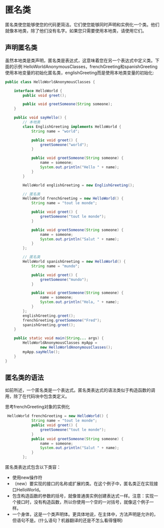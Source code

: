 # 匿名类

匿名类使您能够使您的代码更简洁。它们使您能够同时声明和实例化一个类。他们就像本地类，除了他们没有名字。如果您只需要使用本地类，请使用它们。

## 声明匿名类

虽然本地类是类声明，匿名类是表达式，这意味着您在另一个表达式中定义类。下面的示例 HelloWorldAnonymousClasses，frenchGreeting和spanishGreeting使用本地变量的初始化匿名类，englishGreeting而是使用本地类变量的初始化:

```java
public class HelloWorldAnonymousClasses {

    interface HelloWorld {
        public void greet();

        public void greetSomeone(String someone);
    }

    public void sayHello() {
        // 本地类
        class EnglishGreeting implements HelloWorld {
            String name = "world";

            public void greet() {
                greetSomeone("world");
            }

            public void greetSomeone(String someone) {
                name = someone;
                System.out.println("Hello " + name);
            }
        }

        HelloWorld englishGreeting = new EnglishGreeting();

        // 匿名类
        HelloWorld frenchGreeting = new HelloWorld() {
            String name = "tout le monde";

            public void greet() {
                greetSomeone("tout le monde");
            }

            public void greetSomeone(String someone) {
                name = someone;
                System.out.println("Salut " + name);
            }
        };

        // 匿名类
        HelloWorld spanishGreeting = new HelloWorld() {
            String name = "mundo";

            public void greet() {
                greetSomeone("mundo");
            }

            public void greetSomeone(String someone) {
                name = someone;
                System.out.println("Hola, " + name);
            }
        };
        englishGreeting.greet();
        frenchGreeting.greetSomeone("Fred");
        spanishGreeting.greet();
    }

    public static void main(String... args) {
        HelloWorldAnonymousClasses myApp =
                new HelloWorldAnonymousClasses();
        myApp.sayHello();
    }
}
```

## 匿名类的语法

如前所述，一个匿名类是一个表达式。匿名类表达式的语法类似于构造函数的调用，除了在代码块中包含类定义。

思考frenchGreeting对象的实例化
```java
 HelloWorld frenchGreeting = new HelloWorld() {
            String name = "tout le monde";
            public void greet() {
                greetSomeone("tout le monde");
            }
            public void greetSomeone(String someone) {
                name = someone;
                System.out.println("Salut " + name);
            }
        };
```

匿名类表达式包含以下类容：

* 使用new操作符
* （new）要实现的接口的名称或扩展的类。在这个例子中，匿名类正在实现接口HelloWorld。
* 包含构造函数的参数的括号，就像普通类实例创建表达式一样。注意：实现一个接口时，没有构造函数，所以你使用一个空的一对括号，就像这个例子一样。
* 一个身体，这是一个类声明体。更具体地说，在主体中，方法声明是允许的，但语句不是。(什么语句？机器翻译的还是不怎么看得懂啊)
